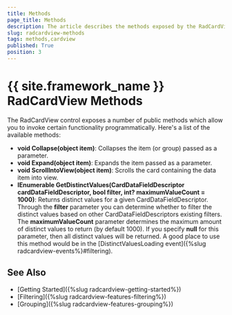 ```yaml
---
title: Methods
page_title: Methods
description: The article describes the methods exposed by the RadCardView control.
slug: radcardview-methods
tags: methods,cardview
published: True
position: 3
---
```


# {{ site.framework_name }} RadCardView Methods

The RadCardView control exposes a number of public methods which allow you to invoke certain functionality programmatically. Here's a list of the available methods:

* **void Collapse(object item)**: Collapses the item (or group) passed as a parameter.
* **void Expand(object item)**: Expands the item passed as a parameter.
* **void ScrollIntoView(object item)**: Scrolls the card containing the data item into view.
* **IEnumerable GetDistinctValues(CardDataFieldDescriptor cardDataFieldDescriptor, bool filter, int? maximumValueCount = 1000)**: Returns distinct values for a given CardDataFieldDescriptor. Through the **filter** parameter you can determine whether to filter the distinct values based on other CardDataFieldDescriptors existing filters. The **maximumValueCount** parameter determines the maximum amount of distinct values to return (by default 1000). If you specify **null** for this parameter, then all distinct values will be returned. A good place to use this method would be in the [DistinctValuesLoading event]({%slug radcardview-events%}#filtering).

## See Also  
* [Getting Started]({%slug radcardview-getting-started%})
* [Filtering]({%slug radcardview-features-filtering%})
* [Grouping]({%slug radcardview-features-grouping%})
